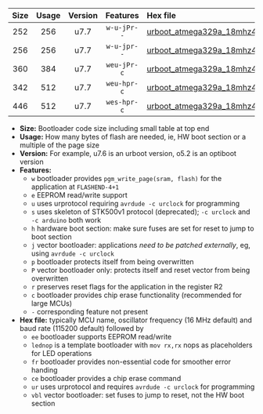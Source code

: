 |Size|Usage|Version|Features|Hex file|
|:-:|:-:|:-:|:-:|:--|
|252|256|u7.7|`w-u-jPr--`|[urboot_atmega329a_18mhz432_9600bps_lednop_ur_vbl.hex](https://raw.githubusercontent.com/stefanrueger/urboot.hex/main/mcus/atmega329a/fcpu_18mhz432/9600_bps/urboot_atmega329a_18mhz432_9600bps_lednop_ur_vbl.hex)|
|256|256|u7.7|`w-u-jpr--`|[urboot_atmega329a_18mhz432_9600bps_lednop_fr_ur_vbl.hex](https://raw.githubusercontent.com/stefanrueger/urboot.hex/main/mcus/atmega329a/fcpu_18mhz432/9600_bps/urboot_atmega329a_18mhz432_9600bps_lednop_fr_ur_vbl.hex)|
|360|384|u7.7|`weu-jPr-c`|[urboot_atmega329a_18mhz432_9600bps_ee_lednop_fr_ce_ur_vbl.hex](https://raw.githubusercontent.com/stefanrueger/urboot.hex/main/mcus/atmega329a/fcpu_18mhz432/9600_bps/urboot_atmega329a_18mhz432_9600bps_ee_lednop_fr_ce_ur_vbl.hex)|
|342|512|u7.7|`weu-hpr-c`|[urboot_atmega329a_18mhz432_9600bps_ee_lednop_fr_ce_ur.hex](https://raw.githubusercontent.com/stefanrueger/urboot.hex/main/mcus/atmega329a/fcpu_18mhz432/9600_bps/urboot_atmega329a_18mhz432_9600bps_ee_lednop_fr_ce_ur.hex)|
|446|512|u7.7|`wes-hpr-c`|[urboot_atmega329a_18mhz432_9600bps_ee_lednop_fr_ce.hex](https://raw.githubusercontent.com/stefanrueger/urboot.hex/main/mcus/atmega329a/fcpu_18mhz432/9600_bps/urboot_atmega329a_18mhz432_9600bps_ee_lednop_fr_ce.hex)|

- **Size:** Bootloader code size including small table at top end
- **Usage:** How many bytes of flash are needed, ie, HW boot section or a multiple of the page size
- **Version:** For example, u7.6 is an urboot version, o5.2 is an optiboot version
- **Features:**
  + `w` bootloader provides `pgm_write_page(sram, flash)` for the application at `FLASHEND-4+1`
  + `e` EEPROM read/write support
  + `u` uses urprotocol requiring `avrdude -c urclock` for programming
  + `s` uses skeleton of STK500v1 protocol (deprecated); `-c urclock` and `-c arduino` both work
  + `h` hardware boot section: make sure fuses are set for reset to jump to boot section
  + `j` vector bootloader: applications *need to be patched externally*, eg, using `avrdude -c urclock`
  + `p` bootloader protects itself from being overwritten
  + `P` vector bootloader only: protects itself and reset vector from being overwritten
  + `r` preserves reset flags for the application in the register R2
  + `c` bootloader provides chip erase functionality (recommended for large MCUs)
  + `-` corresponding feature not present
- **Hex file:** typically MCU name, oscillator frequency (16 MHz default) and baud rate (115200 default) followed by
  + `ee` bootloader supports EEPROM read/write
  + `lednop` is a template bootloader with `mov rx,rx` nops as placeholders for LED operations
  + `fr` bootloader provides non-essential code for smoother error handing
  + `ce` bootloader provides a chip erase command
  + `ur` uses urprotocol and requires `avrdude -c urclock` for programming
  + `vbl` vector bootloader: set fuses to jump to reset, not the HW boot section
